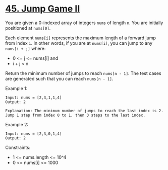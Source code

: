 # [45. Jump Game II](https://leetcode.com/problems/jump-game-ii/description/)

You are given a 0-indexed array of integers `nums` of length `n`. You are initially positioned at `nums[0]`.

Each element `nums[i]` represents the maximum length of a forward jump from index `i`. In other words, if you are at `nums[i]`, you can jump to any `nums[i + j]` where:

* 0 <= j <= nums[i] and
* i + j < n

Return the minimum number of jumps to reach `nums[n - 1]`. The test cases are generated such that you can reach `nums[n - 1]`.

 

Example 1:

    Input: nums = [2,3,1,1,4]
    Output: 2
    
    Explanation: The minimum number of jumps to reach the last index is 2. Jump 1 step from index 0 to 1, then 3 steps to the last index.

Example 2:

    Input: nums = [2,3,0,1,4]
    Output: 2
 

Constraints:

* 1 <= nums.length <= 10^4
* 0 <= nums[i] <= 1000